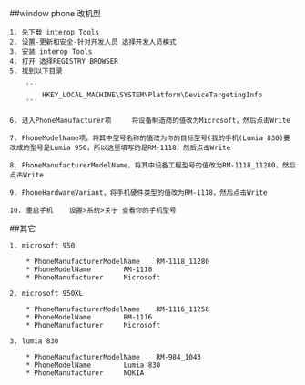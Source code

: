 ##window phone 改机型  

    1. 先下载 interop Tools
    2. 设置-更新和安全-针对开发人员 选择开发人员模式
    3. 安装 interop Tools
    4. 打开 选择REGISTRY BROWSER
    5. 找到以下目录

        ```
            HKEY_LOCAL_MACHINE\SYSTEM\Platform\DeviceTargetingInfo
        ```

    6. 进入PhoneManufacturer项     将设备制造商的值改为Microsoft，然后点击Write

    7. PhoneModelName项，将其中型号名称的值改为你的目标型号(我的手机(Lumia 830)要改成的型号是Lumia 950，所以这里填写的是RM-1118，然后点击Write

    8. PhoneManufacturerModelName，将其中设备工程型号的值改为RM-1118_11280，然后点击Write

    9. PhoneHardwareVariant，将手机硬件类型的值改为RM-1118，然后点击Write

    10. 重启手机    设置>系统>关于 查看你的手机型号


##其它

    1. microsoft 950

        * PhoneManufacturerModelName    RM-1118_11280
        * PhoneModelName        RM-1118
        * PhoneManufacturer     Microsoft

    2. microsoft 950XL

        * PhoneManufacturerModelName    RM-1116_11258
        * PhoneModelName        RM-1116
        * PhoneManufacturer     Microsoft

    3. lumia 830

        * PhoneManufacturerModelName    RM-984_1043
        * PhoneModelName        Lumia 830
        * PhoneManufacturer     NOKIA


